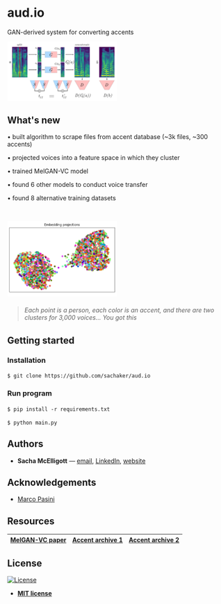 # **aud.io**
GAN-derived system for converting accents


<img src="https://github.com/sachaker/aud.io/blob/master/data/img/spectrogram.png" width="50%">
  

## What's new

• built algorithm to scrape files from accent database (~3k files, ~300 accents)

• projected voices into a feature space in which they cluster

• trained MelGAN-VC model

• found 6 other models to conduct voice transfer 

• found 8 alternative training datasets

&nbsp;

<img src="https://github.com/sachaker/aud.io/blob/master/data/img/accents.png" width="50%">

> ###### Each point is a person, each color is an accent, and there are two clusters for 3,000 voices... You got this


## Getting started

### Installation

```$ git clone https://github.com/sachaker/aud.io```

### Run program

```$ pip install -r requirements.txt```

```$ python main.py```

## Authors
- **Sacha McElligott** — [email](mailto:sacha@nyu.edusubject=[GitHub]%20Source%20Han%20Sans), [LinkedIn](https://www.linkedin.com/in/sacha-mcelligott-136a78a9/), [website](https://sachaker.github.io)

## Acknowledgements
- [Marco Pasini](https://towardsdatascience.com/@marco.pasini)

## Resources
[MelGAN-VC paper](https://arxiv.org/pdf/1910.03713.pdf) | [Accent archive 1](http://accent.gmu.edu/soundtracks/) | [Accent archive 2](http://festvox.org/cmu_arctic/cmu_arctic/)
--- | --- | ---

## License

[![License](http://img.shields.io/:license-mit-blue.svg?style=flat-square)](http://badges.mit-license.org)

- **[MIT license](http://opensource.org/licenses/mit-license.php)**
